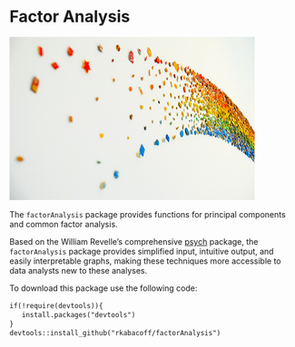 # Factor Analysis

![](image.jpg)

The `factorAnalysis` package provides functions for principal components and common factor analysis. 

Based on the William Revelle’s comprehensive [psych](https://cran.r-project.org/web/packages/psych/index.html) package, the `factorAnalysis` package provides simplified input, intuitive output, and easily interpretable graphs, making these techniques more accessible to data analysts new to these analyses.

To download this package use the following code:
```
if(!require(devtools)){
   install.packages("devtools")
}
devtools::install_github("rkabacoff/factorAnalysis")
```
